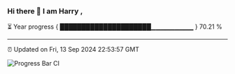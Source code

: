 ### Hi there 👋 I am Harry , 

⏳ Year progress { █████████████████████▁▁▁▁▁▁▁▁▁ } 70.21 %

---

⏰ Updated on Fri, 13 Sep 2024 22:53:57 GMT

![Progress Bar CI](https://github.com/duykhang68/duykhang68/workflows/Progress%20Bar%20CI/badge.svg)
